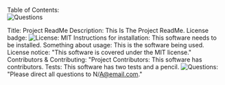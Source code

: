 
Table of Contents:  
![Questions](#questions)

Title: Project ReadMe
Description: This Is The Project ReadMe.
License badge: ![License: MIT](https://img.shields.io/badge/License-MIT-blue.svg)
Instructions for installation: This software needs to be installed.
Something about usage: This is the software being used.
License notice: "This software is covered under the MIT license."
Contributors & Contributing: "Project Contributors: This software has contributors.
Tests: This software has two tests and a pencil.
![Questions](name="questions"): "Please direct all questions to N/A@email.com."
